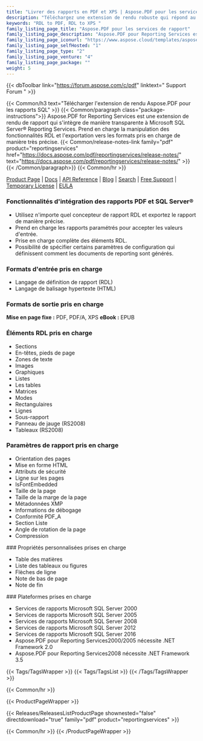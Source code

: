 ```yaml
---
title: "Livrer des rapports en PDF et XPS | Aspose.PDF pour les services de rapport"
description: "Téléchargez une extension de rendu robuste qui répond au besoin de créer des solutions de veille stratégique et de création de rapports pour générer des rapports PDF, PDF/A et XPS à partir de Microsoft SQL Server Reporting Services."
keywords: "RDL to PDF, RDL to XPS "
family_listing_page_title: "Aspose.PDF pour les services de rapport"
family_listing_page_description: "Aspose.PDF pour Reporting Services est une extension de rendu robuste pour produire des rapports PDF, PDF/A et XPS à partir de Microsoft SQL Server Reporting Services."
family_listing_page_iconurl: "https://www.aspose.cloud/templates/aspose/App_Themes/V3/images/pdf/272x272/aspose_pdf-for-reporting-services-min.png"
family_listing_page_selfHosted: "1"
family_listing_page_type: "2"
family_listing_page_venture: "4"
family_listing_page_package: ""
weight: 5
---
```


{{< dbToolbar link="https://forum.aspose.com/c/pdf" linktext=" Support Forum " >}}

{{< Common/h3 text="Télécharger l'extension de rendu Aspose.PDF pour les rapports SQL"  >}}
{{< Common/paragraph class="package-instructions">}}
Aspose.PDF for Reporting Services est une extension de rendu de rapport qui s'intègre de manière transparente à Microsoft SQL Server® Reporting Services. Prend en charge la manipulation des fonctionnalités RDL et l'exportation vers les formats pris en charge de manière très précise.
{{< Common/release-notes-link family="pdf" product="reportingservices" href="https://docs.aspose.com/pdf/reportingservices/release-notes/" text="https://docs.aspose.com/pdf/reportingservices/release-notes/"  >}}
{{< /Common/paragraph>}}
{{< Common/hr >}}

[Product Page](https://products.aspose.com/pdf/reporting-services/) | [Docs](https://docs.aspose.com/pdf/reportingservices/) | [API Reference](https://reference.aspose.com/pdf/) | [Blog](https://blog.aspose.com/category/pdf/) | [Search](https://search.aspose.com/) | [Free Support](https://forum.aspose.com/c/pdf/10) | [Temporary License](https://purchase.aspose.com/temporary-license) | [EULA](https://about.aspose.com/legal/eula/)

### Fonctionnalités d'intégration des rapports PDF et SQL Server®

- Utilisez n'importe quel concepteur de rapport RDL et exportez le rapport de manière précise.
- Prend en charge les rapports paramétrés pour accepter les valeurs d'entrée.
- Prise en charge complète des éléments RDL.
- Possibilité de spécifier certains paramètres de configuration qui définissent comment les documents de reporting sont générés.

### Formats d'entrée pris en charge

- Langage de définition de rapport (RDL)
- Langage de balisage hypertexte (HTML)

### Formats de sortie pris en charge

**Mise en page fixe :** PDF, PDF/A, XPS
**eBook :** EPUB

### Éléments RDL pris en charge

- Sections
- En-têtes, pieds de page
- Zones de texte
- Images
- Graphiques
- Listes
- Les tables
- Matrices
- Modes
- Rectangulaires
- Lignes
- Sous-rapport
- Panneau de jauge (RS2008)
- Tableaux (RS2008)

### Paramètres de rapport pris en charge

- Orientation des pages
- Mise en forme HTML
- Attributs de sécurité
- Ligne sur les pages
- IsFontEmbedded
- Taille de la page
- Taille de la marge de la page
- Métadonnées XMP
- Informations de débogage
- Conformité PDF_A
- Section Liste
- Angle de rotation de la page
- Compression

### Propriétés personnalisées prises en charge

- Table des matières
- Liste des tableaux ou figures
- Flèches de ligne
- Note de bas de page
- Note de fin

### Plateformes prises en charge

- Services de rapports Microsoft SQL Server 2000
- Services de rapports Microsoft SQL Server 2005
- Services de rapports Microsoft SQL Server 2008
- Services de rapports Microsoft SQL Server 2012
- Services de rapports Microsoft SQL Server 2016
- Aspose.PDF pour Reporting Services2000/2005 nécessite .NET Framework 2.0
- Aspose.PDF pour Reporting Services2008 nécessite .NET Framework 3.5

{{< Tags/TagsWrapper >}}
{{< Tags/TagsList >}}
{{< /Tags/TagsWrapper >}}

{{< Common/hr >}}

{{< ProductPageWrapper >}}

<!-- ReleasesListProductPage-->

{{< Releases/ReleasesListProductPage shownested="false"  directdownload="true" family="pdf" product="reportingservices" >}}

<!-- /ReleasesListProductPage-->

{{< Common/hr >}}
{{< /ProductPageWrapper >}}

